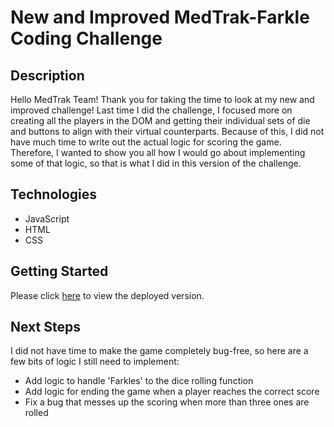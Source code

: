 # New and Improved MedTrak-Farkle Coding Challenge

## Description

Hello MedTrak Team! Thank you for taking the time to look at my new and improved challenge! Last time I did the challenge, I focused more on creating all the players in the DOM and getting their individual sets of die and buttons to align with their virtual counterparts. Because of this, I did not have much time to write out the actual logic for scoring the game. Therefore, I wanted to show you all how I would go about implementing some of that logic, so that is what I did in this version of the challenge.

## Technologies

- JavaScript
- HTML
- CSS

## Getting Started

Please click [here](https://colleenobrien3.github.io/practice/) to view the deployed version.

## Next Steps

I did not have time to make the game completely bug-free, so here are a few bits of logic I still need to implement:

- Add logic to handle 'Farkles' to the dice rolling function
- Add logic for ending the game when a player reaches the correct score
- Fix a bug that messes up the scoring when more than three ones are rolled
